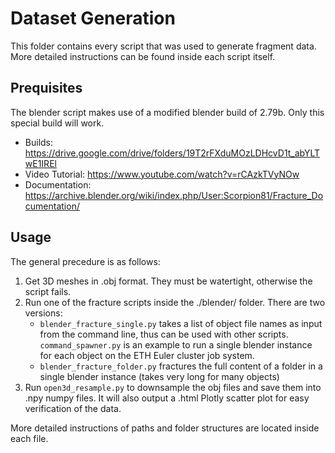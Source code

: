 # Dataset Generation

This folder contains every script that was used to generate fragment data.
More detailed instructions can be found inside each script itself.

## Prequisites

The blender script makes use of a modified blender build of 2.79b. Only this special build will work.
- Builds: https://drive.google.com/drive/folders/19T2rFXduMOzLDHcvD1t_abYLTwE1IREl
- Video Tutorial: https://www.youtube.com/watch?v=rCAzkTVyNOw
- Documentation: https://archive.blender.org/wiki/index.php/User:Scorpion81/Fracture_Documentation/

## Usage

The general precedure is as follows:

1. Get 3D meshes in .obj format. They must be watertight, otherwise the script fails.
2. Run one of the fracture scripts inside the ./blender/ folder. There are two versions:
    - `blender_fracture_single.py` takes a list of object file names as input from the command line, thus can be used with other scripts. `command_spawner.py` is an example to run a single blender instance for each object on the ETH Euler cluster job system.
    - `blender_fracture_folder.py` fractures the full content of a folder in a single blender instance (takes very long for many objects)
3. Run `open3d_resample.py` to downsample the obj files and save them into .npy numpy files. It will also output a .html Plotly scatter plot for easy verification of the data.

More detailed instructions of paths and folder structures are located inside each file.